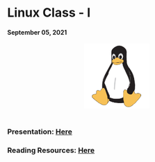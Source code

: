 # Linux Class - I

#### September 05, 2021

<div align="center"><img src="../Tux.png" alt="Linux logo Tux" height=150/></div>

<br>

### Presentation: [Here](../TuxWars.pdf)
### Reading Resources: [Here](../)

